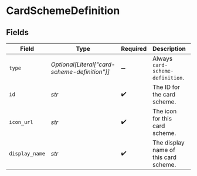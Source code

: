 # CardSchemeDefinition


## Fields

| Field                                                                         | Type                                                                          | Required                                                                      | Description                                                                   | Example                                                                       |
| ----------------------------------------------------------------------------- | ----------------------------------------------------------------------------- | ----------------------------------------------------------------------------- | ----------------------------------------------------------------------------- | ----------------------------------------------------------------------------- |
| `type`                                                                        | *Optional[Literal["card-scheme-definition"]]*                                 | :heavy_minus_sign:                                                            | Always `card-scheme-definition`.                                              | card-scheme-definition                                                        |
| `id`                                                                          | *str*                                                                         | :heavy_check_mark:                                                            | The ID for the card scheme.                                                   | visa                                                                          |
| `icon_url`                                                                    | *str*                                                                         | :heavy_check_mark:                                                            | The icon for this card scheme.                                                | https://api.sandbox.example.gr4vy.app/assets/card-scheme-definitions/visa.svg |
| `display_name`                                                                | *str*                                                                         | :heavy_check_mark:                                                            | The display name of this card scheme.                                         | Visa                                                                          |